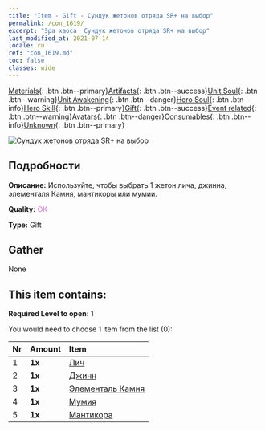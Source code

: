 ```yaml
---
title: "Item - Gift - Сундук жетонов отряда SR+ на выбор"
permalink: /con_1619/
excerpt: "Эра хаоса  Сундук жетонов отряда SR+ на выбор"
last_modified_at: 2021-07-14
locale: ru
ref: "con_1619.md"
toc: false
classes: wide
---
```

 [Materials](/ItemsRU/){: .btn .btn--primary}[Artifacts](/ItemsRU/Artifacts/){: .btn .btn--success}[Unit Soul](/ItemsRU/UnitSoul/){: .btn .btn--warning}[Unit Awakening](/ItemsRU/UnitAwakening/){: .btn .btn--danger}[Hero Soul](/ItemsRU/HeroSoul/){: .btn .btn--info}[Hero Skill](/ItemsRU/HeroSkill/){: .btn .btn--primary}[Gift](/ItemsRU/Gift/){: .btn .btn--success}[Event related](/ItemsRU/Events/){: .btn .btn--warning}[Avatars](/ItemsRU/Avatars/){: .btn .btn--danger}[Consumables](/ItemsRU/Consumables/){: .btn .btn--info}[Unknown](/ItemsRU/Unknown/){: .btn .btn--primary}

 ![Сундук жетонов отряда SR+ на выбор](/images/t/i_907235.png)

## Подробности
 **Описание:** Используйте, чтобы выбрать 1 жетон лича, джинна, элементаля Камня, мантикоры или мумии.

 **Quality:** <span style="color: #DA70D6">OK</span>

 **Type:** Gift

## Gather

  None

## This item contains:

 **Required Level to open:** 1

 You would need to choose 1 item from the list (0):

  | Nr | Amount |     Item    |
  |:---|:-------|:------------|
  | 1 |  **1x** | [Лич](/ItemsRU/unt_212/) |  | 
  | 2 |  **1x** | [Джинн](/ItemsRU/unt_239/) |  | 
  | 3 |  **1x** | [Элементаль Камня](/ItemsRU/unt_266/) |  | 
  | 4 |  **1x** | [Мумия](/ItemsRU/unt_215/) |  | 
  | 5 |  **1x** | [Мантикора](/ItemsRU/unt_249/) |  | 
